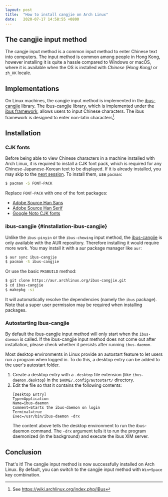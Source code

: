 ```yaml
---
layout: post
title:  "How to install cangjie on Arch Linux"
date:   2020-07-17 14:58:55 +0800
---
```

## The cangjie input method
The cangje input method is a common input method to enter Chinese text into computers. The input method is common among people in Hong Kong, however installing it is quite a hassle compared to Windows or macOS, where it is available when the OS is installed with *Chinese (Hong Kong)* or `zh_HK` locale.

## Implementations
On Linux machines, the cangjie input method is implemented in the [ibus-cangjie][1] library. The ibus-cangjie library, which is implemented under the [ibus framework][2], allows users to input Chinese characters. The ibus framework is designed to enter non-latin characters[^1].

## Installation

### CJK fonts
Before being able to view Chinese characters in a machine installed with Arch Linux, it is required to install a CJK font pack, which is required for any Chinese-Japanese-Korean text to be displayed. If it is already installed, you may skip to the [next session](#installation-ibus-cangjie). To install them, use `pacman`:
```bash
$ pacman -S FONT-PACK
```
Replace `FONT-PACK` with one of the font packages:
 - [Adobe Source Han Sans][3]
 - [Adobe Source Han Serif][4]
 - [Google Noto CJK fonts][5]

### ibus-cangjie {#installation-ibus-cangjie}
Unlike the `ibus-pinyin` or the `ibus-chewing` input method, the [ibus-cangjie][6] is only available with the AUR repository. Therefore installing it would require more work. You may install it with a aur package manager like `aur`:
```bash
$ aur sync ibus-cangjie
$ pacman -S ibus-cangjie
```
Or use the basic `PKGBUILD` method:
```bash
$ git clone https://aur.archlinux.org/ibus-cangjie.git
$ cd ibus-cangjie
$ makepkg -si
```
It will automatically resolve the dependencies (namely the `ibus` package). Note that a super user permission may be required when installing packages.

### Autostarting ibus-cangjie
By default the ibus-cangjie input method will only start when the `ibus-daemon` is called. If the ibus-cangjie input method does not come out after installation, please check whether it persists after running `ibus-daemon`.

Most desktop environments in Linux provide an autostart feature to let users run a program when logged in. To do this, a desktop entry can be added to the user's autostart folder.

1. Create a desktop entry with a `.desktop` file extension (like `ibus-daemon.desktop`) in the `$HOME/.config/autostart/` directory.
2. Edit the file so that it contains the following contents:
    ```config
    [Desktop Entry]
    Type=Application
    Name=ibus-daemon
    Comment=Starts the ibus-daemon on login
    Terminal=true
    Exec=/usr/bin/ibus-daemon -drx
    ```
    The content above tells the desktop environment to run the ibus-daemon command. The `-drx` argument tells it to run the program daemonized (in the background) and execute the ibus XIM server.

## Conclusion
That's it! The cangjie input method is now successfully installed on Arch Linux. By default, you can switch to the cangjie input method with `Win+Space` key combination.


[1]: <https://github.com/Cangjians/ibus-cangjie>
[2]: <https://en.wikipedia.org/wiki/Intelligent_Input_Bus>
[3]: <https://www.archlinux.org/packages/community/any/adobe-source-han-sans-otc-fonts/>
[4]: <https://www.archlinux.org/packages/community/any/adobe-source-han-serif-otc-fonts/>
[5]: <https://www.archlinux.org/packages/extra/any/noto-fonts-cjk/>
[6]: <https://aur.archlinux.org/packages/ibus-cangjie/>

[^1]: See <https://wiki.archlinux.org/index.php/IBus>
